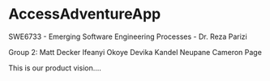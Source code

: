 # AccessAdventureApp
SWE6733 - Emerging Software Engineering Processes - Dr. Reza Parizi

Group 2:
<Team Role:>Matt Decker
<Team Role:>Ifeanyi Okoye
<Team Role:>Devika Kandel Neupane
<Team Role:>Cameron Page

This is our product vision....